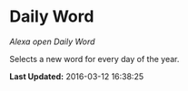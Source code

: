 # Daily Word
*Alexa open Daily Word*

Selects a new word for every day of the year.

**Last Updated:** 2016-03-12 16:38:25